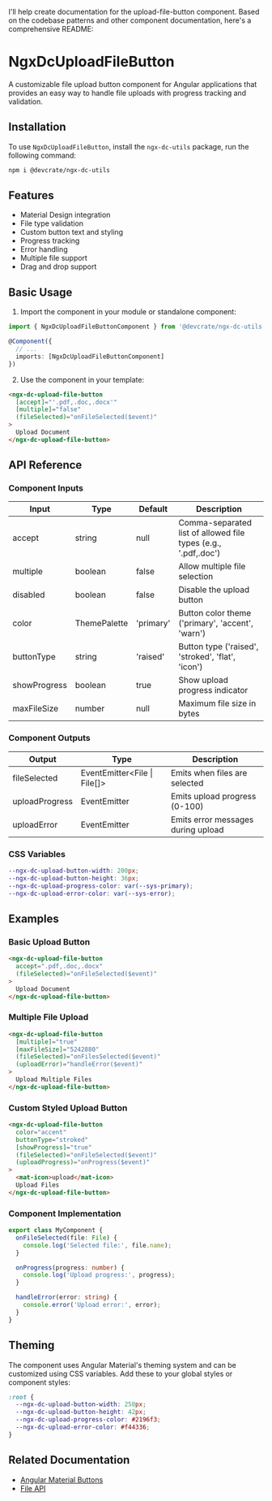 I'll help create documentation for the upload-file-button component. Based on the codebase patterns and other component documentation, here's a comprehensive README:

# NgxDcUploadFileButton

A customizable file upload button component for Angular applications that provides an easy way to handle file uploads with progress tracking and validation.

## Installation

To use `NgxDcUploadFileButton`, install the `ngx-dc-utils` package, run the following command:

```bash
npm i @devcrate/ngx-dc-utils
```

## Features
- Material Design integration
- File type validation
- Custom button text and styling
- Progress tracking
- Error handling
- Multiple file support
- Drag and drop support

## Basic Usage

1. Import the component in your module or standalone component:

```typescript
import { NgxDcUploadFileButtonComponent } from '@devcrate/ngx-dc-utils';

@Component({
  // ...
  imports: [NgxDcUploadFileButtonComponent]
})
```

2. Use the component in your template:

```html
<ngx-dc-upload-file-button
  [accept]="'.pdf,.doc,.docx'"
  [multiple]="false"
  (fileSelected)="onFileSelected($event)"
>
  Upload Document
</ngx-dc-upload-file-button>
```

## API Reference

### Component Inputs

| Input | Type | Default | Description |
|-------|------|---------|-------------|
| accept | string | null | Comma-separated list of allowed file types (e.g., '.pdf,.doc') |
| multiple | boolean | false | Allow multiple file selection |
| disabled | boolean | false | Disable the upload button |
| color | ThemePalette | 'primary' | Button color theme ('primary', 'accent', 'warn') |
| buttonType | string | 'raised' | Button type ('raised', 'stroked', 'flat', 'icon') |
| showProgress | boolean | true | Show upload progress indicator |
| maxFileSize | number | null | Maximum file size in bytes |

### Component Outputs

| Output | Type | Description |
|--------|------|-------------|
| fileSelected | EventEmitter<File \| File[]> | Emits when files are selected |
| uploadProgress | EventEmitter<number> | Emits upload progress (0-100) |
| uploadError | EventEmitter<string> | Emits error messages during upload |

### CSS Variables

```scss
--ngx-dc-upload-button-width: 200px;
--ngx-dc-upload-button-height: 36px;
--ngx-dc-upload-progress-color: var(--sys-primary);
--ngx-dc-upload-error-color: var(--sys-error);
```

## Examples

### Basic Upload Button
```html
<ngx-dc-upload-file-button
  accept=".pdf,.doc,.docx"
  (fileSelected)="onFileSelected($event)"
>
  Upload Document
</ngx-dc-upload-file-button>
```

### Multiple File Upload
```html
<ngx-dc-upload-file-button
  [multiple]="true"
  [maxFileSize]="5242880"
  (fileSelected)="onFilesSelected($event)"
  (uploadError)="handleError($event)"
>
  Upload Multiple Files
</ngx-dc-upload-file-button>
```

### Custom Styled Upload Button
```html
<ngx-dc-upload-file-button
  color="accent"
  buttonType="stroked"
  [showProgress]="true"
  (fileSelected)="onFileSelected($event)"
  (uploadProgress)="onProgress($event)"
>
  <mat-icon>upload</mat-icon>
  Upload Files
</ngx-dc-upload-file-button>
```

### Component Implementation
```typescript
export class MyComponent {
  onFileSelected(file: File) {
    console.log('Selected file:', file.name);
  }

  onProgress(progress: number) {
    console.log('Upload progress:', progress);
  }

  handleError(error: string) {
    console.error('Upload error:', error);
  }
}
```

## Theming

The component uses Angular Material's theming system and can be customized using CSS variables. Add these to your global styles or component styles:

```scss
:root {
  --ngx-dc-upload-button-width: 250px;
  --ngx-dc-upload-button-height: 42px;
  --ngx-dc-upload-progress-color: #2196f3;
  --ngx-dc-upload-error-color: #f44336;
}
```

## Related Documentation
- [Angular Material Buttons](https://material.angular.io/components/button/overview)
- [File API](https://developer.mozilla.org/en-US/docs/Web/API/File)
